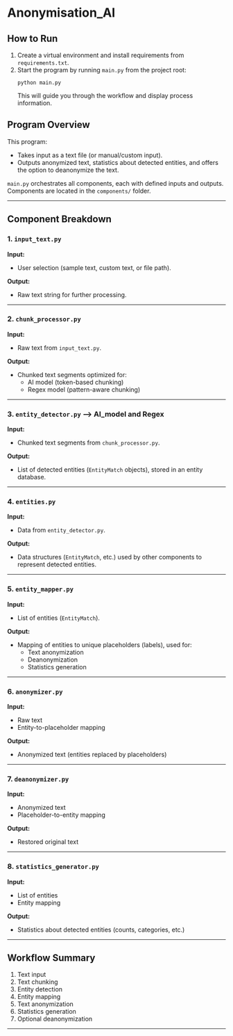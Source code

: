 # Anonymisation_AI

## How to Run

1. Create a virtual environment and install requirements from `requirements.txt`.
2. Start the program by running `main.py` from the project root:
   ```
   python main.py
   ```
   This will guide you through the workflow and display process information.

## Program Overview

This program:
- Takes input as a text file (or manual/custom input).
- Outputs anonymized text, statistics about detected entities, and offers the option to deanonymize the text.

`main.py` orchestrates all components, each with defined inputs and outputs. Components are located in the `components/` folder.

---

## Component Breakdown

### 1. `input_text.py`
**Input:**  
- User selection (sample text, custom text, or file path).

**Output:**  
- Raw text string for further processing.

---

### 2. `chunk_processor.py`
**Input:**  
- Raw text from `input_text.py`.

**Output:**  
- Chunked text segments optimized for:
  - AI model (token-based chunking)
  - Regex model (pattern-aware chunking)

---

### 3. `entity_detector.py` --> AI_model and Regex
**Input:**  
- Chunked text segments from `chunk_processor.py`.

**Output:**  
- List of detected entities (`EntityMatch` objects), stored in an entity database.

---

### 4. `entities.py`
**Input:**  
- Data from `entity_detector.py`.

**Output:**  
- Data structures (`EntityMatch`, etc.) used by other components to represent detected entities.

---

### 5. `entity_mapper.py`
**Input:**  
- List of entities (`EntityMatch`).

**Output:**  
- Mapping of entities to unique placeholders (labels), used for:
  - Text anonymization
  - Deanonymization
  - Statistics generation

---

### 6. `anonymizer.py`
**Input:**  
- Raw text
- Entity-to-placeholder mapping

**Output:**  
- Anonymized text (entities replaced by placeholders)

---

### 7. `deanonymizer.py`
**Input:**  
- Anonymized text
- Placeholder-to-entity mapping

**Output:**  
- Restored original text

---

### 8. `statistics_generator.py`
**Input:**  
- List of entities
- Entity mapping

**Output:**  
- Statistics about detected entities (counts, categories, etc.)

---

## Workflow Summary

1. Text input
2. Text chunking
3. Entity detection
4. Entity mapping
5. Text anonymization
6. Statistics generation
7. Optional deanonymization

---